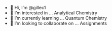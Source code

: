 - 👋 Hi, I’m @gillec1
- 👀 I’m interested in ... Analytical Chemistry
- 🌱 I’m currently learning ... Quantum Chemistry
- 💞️ I’m looking to collaborate on ... Assignments

<!---
gillec1/gillec1 is a ✨ special ✨ repository because its `README.md` (this file) appears on your GitHub profile.
You can click the Preview link to take a look at your changes.
--->
